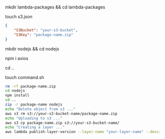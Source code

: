 <p>mkdir lambda-packages && cd lambda-packages</p>
<p>touch s3.json</p>

```json
{
    "S3Bucket": "your-s3-bucket",
    "S3Key": "package-name.zip"
}
```

<p>mkdir nodejs && cd nodejs</p>
<p>npm i axios</p>
<p>cd ..</p>
<p>touch command.sh</p>

```bash
rm -rf package-name.zip
cd nodejs
npm install
cd ..
zip -r package-name nodejs
echo "Delete object from s3 ..."
aws s3 rm s3://your-s3-bucket-name/package-name.zip
echo "Uploading to s3 ..."
aws s3 cp package-name.zip s3://your-s3-bucket-name/
echo "Creating a layer ..."
aws lambda publish-layer-version --layer-name "your-layer-name" --description "Description of your layer" --content "file://s3.json" --license-info "MIT" --compatible-runtimes "nodejs12.x"
```
